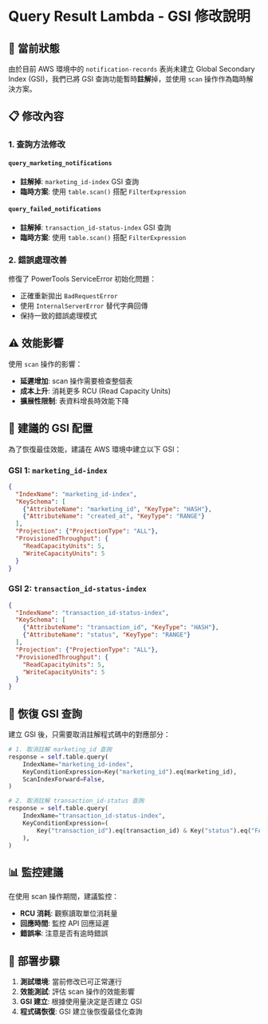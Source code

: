 # Query Result Lambda - GSI 修改說明

## 🚨 當前狀態

由於目前 AWS 環境中的 `notification-records` 表尚未建立 Global Secondary Index (GSI)，我們已將 GSI 查詢功能暫時**註解**掉，並使用 `scan` 操作作為臨時解決方案。

## 📋 修改內容

### 1. 查詢方法修改

#### `query_marketing_notifications`
- **註解掉**: `marketing_id-index` GSI 查詢
- **臨時方案**: 使用 `table.scan()` 搭配 `FilterExpression`

#### `query_failed_notifications`
- **註解掉**: `transaction_id-status-index` GSI 查詢
- **臨時方案**: 使用 `table.scan()` 搭配 `FilterExpression`

### 2. 錯誤處理改善

修復了 PowerTools ServiceError 初始化問題：
- 正確重新拋出 `BadRequestError`
- 使用 `InternalServerError` 替代字典回傳
- 保持一致的錯誤處理模式

## ⚠️ 效能影響

使用 `scan` 操作的影響：
- **延遲增加**: scan 操作需要檢查整個表
- **成本上升**: 消耗更多 RCU (Read Capacity Units)
- **擴展性限制**: 表資料增長時效能下降

## 🎯 建議的 GSI 配置

為了恢復最佳效能，建議在 AWS 環境中建立以下 GSI：

### GSI 1: `marketing_id-index`
```json
{
  "IndexName": "marketing_id-index",
  "KeySchema": [
    {"AttributeName": "marketing_id", "KeyType": "HASH"},
    {"AttributeName": "created_at", "KeyType": "RANGE"}
  ],
  "Projection": {"ProjectionType": "ALL"},
  "ProvisionedThroughput": {
    "ReadCapacityUnits": 5,
    "WriteCapacityUnits": 5
  }
}
```

### GSI 2: `transaction_id-status-index`
```json
{
  "IndexName": "transaction_id-status-index",
  "KeySchema": [
    {"AttributeName": "transaction_id", "KeyType": "HASH"},
    {"AttributeName": "status", "KeyType": "RANGE"}
  ],
  "Projection": {"ProjectionType": "ALL"},
  "ProvisionedThroughput": {
    "ReadCapacityUnits": 5,
    "WriteCapacityUnits": 5
  }
}
```

## 🔄 恢復 GSI 查詢

建立 GSI 後，只需要取消註解程式碼中的對應部分：

```python
# 1. 取消註解 marketing_id 查詢
response = self.table.query(
    IndexName="marketing_id-index",
    KeyConditionExpression=Key("marketing_id").eq(marketing_id),
    ScanIndexForward=False,
)

# 2. 取消註解 transaction_id-status 查詢
response = self.table.query(
    IndexName="transaction_id-status-index",
    KeyConditionExpression=(
        Key("transaction_id").eq(transaction_id) & Key("status").eq("FAILED")
    ),
)
```

## 📊 監控建議

在使用 scan 操作期間，建議監控：
- **RCU 消耗**: 觀察讀取單位消耗量
- **回應時間**: 監控 API 回應延遲
- **錯誤率**: 注意是否有逾時錯誤

## 🚀 部署步驟

1. **測試環境**: 當前修改已可正常運行
2. **效能測試**: 評估 scan 操作的效能影響
3. **GSI 建立**: 根據使用量決定是否建立 GSI
4. **程式碼恢復**: GSI 建立後恢復最佳化查詢
